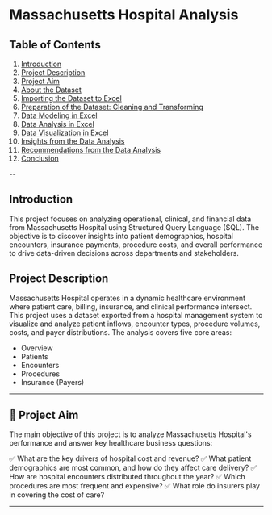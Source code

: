 #  **Massachusetts Hospital Analysis**

##  **Table of Contents**

1. [Introduction](#introduction)
2. [Project Description](#project-description)
3. [Project Aim](#project-aim)
4. [About the Dataset](#about-the-dataset)
5. [Importing the Dataset to Excel](#importing-the-dataset-to-excel)
6. [Preparation of the Dataset: Cleaning and Transforming](#preparation-of-the-dataset-cleaning-and-transforming)
7. [Data Modeling in Excel](#data-modeling-in-excel)
8. [Data Analysis in Excel](#data-analysis-in-excel)
9. [Data Visualization in Excel](#data-visualization-in-excel)
10. [Insights from the Data Analysis](#insights-from-the-data-analysis)
11. [Recommendations from the Data Analysis](#recommendations-from-the-data-analysis)
12. [Conclusion](#conclusion)

--

## **Introduction**

This project focuses on analyzing operational, clinical, and financial data from Massachusetts Hospital using Structured Query Language (SQL). The objective is to discover insights into patient demographics, hospital encounters, insurance payments, procedure costs, and overall performance to drive data-driven decisions across departments and stakeholders.

## **Project Description**

Massachusetts Hospital operates in a dynamic healthcare environment where patient care, billing, insurance, and clinical performance intersect. This project uses a dataset exported from a hospital management system to visualize and analyze patient inflows, encounter types, procedure volumes, costs, and payer distributions.
The analysis covers five core areas:

* Overview
* Patients
* Encounters
* Procedures
* Insurance (Payers)

---

## 🎯 Project Aim

The main objective of this project is to analyze Massachusetts Hospital's performance and answer key healthcare business questions:

✅ What are the key drivers of hospital cost and revenue?
✅ What patient demographics are most common, and how do they affect care delivery?
✅ How are hospital encounters distributed throughout the year?
✅ Which procedures are most frequent and expensive?
✅ What role do insurers play in covering the cost of care?

---


